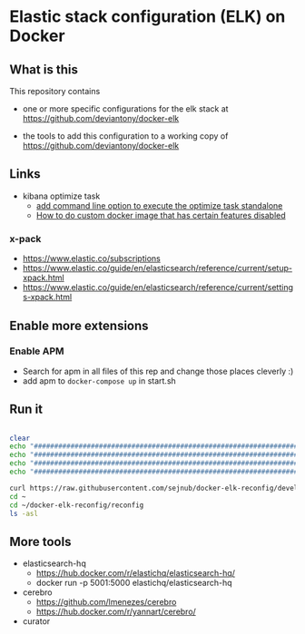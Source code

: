 # Elastic stack configuration (ELK) on Docker

## What is this

This repository contains

- one or more specific configurations for the elk stack at <https://github.com/deviantony/docker-elk>

- the tools to add this configuration to a working copy of <https://github.com/deviantony/docker-elk>

## Links

- kibana optimize task
  - [add command line option to execute the optimize task standalone](https://github.com/elastic/kibana/issues/6057)
  - [How to do custom docker image that has certain features disabled](https://discuss.elastic.co/t/how-to-do-custom-docker-image-that-has-certain-features-disabled/132007/4)

### x-pack

- <https://www.elastic.co/subscriptions>
- <https://www.elastic.co/guide/en/elasticsearch/reference/current/setup-xpack.html>
- <https://www.elastic.co/guide/en/elasticsearch/reference/current/settings-xpack.html>

## Enable more extensions

### Enable APM

- Search for apm in all files of this rep and change those places cleverly :)
- add apm to ```docker-compose up``` in start.sh

## Run it

```sh

clear
echo "################################################################################"
echo "################################################################################"
echo "################################################################################"
echo "################################################################################"

curl https://raw.githubusercontent.com/sejnub/docker-elk-reconfig/develop/reconfig/first_start.sh | bash
cd ~
cd ~/docker-elk-reconfig/reconfig
ls -asl

```

## More tools

- elasticsearch-hq
  - <https://hub.docker.com/r/elastichq/elasticsearch-hq/>
  - docker run -p 5001:5000 elastichq/elasticsearch-hq
- cerebro
  - <https://github.com/lmenezes/cerebro>
  - <https://hub.docker.com/r/yannart/cerebro/>
- curator
